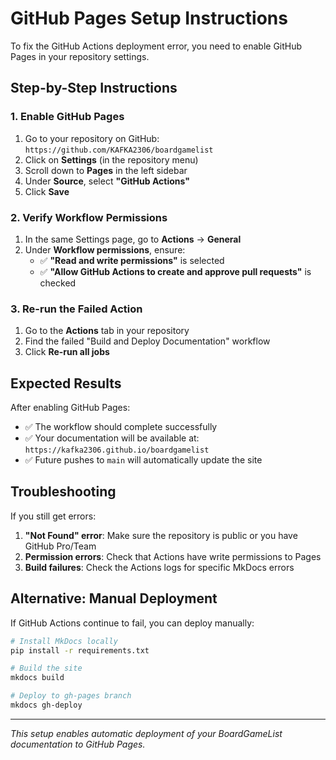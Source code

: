 # GitHub Pages Setup Instructions

To fix the GitHub Actions deployment error, you need to enable GitHub Pages in your repository settings.

## Step-by-Step Instructions

### 1. Enable GitHub Pages

1. Go to your repository on GitHub: `https://github.com/KAFKA2306/boardgamelist`
2. Click on **Settings** (in the repository menu)
3. Scroll down to **Pages** in the left sidebar
4. Under **Source**, select **"GitHub Actions"**
5. Click **Save**

### 2. Verify Workflow Permissions

1. In the same Settings page, go to **Actions** → **General**
2. Under **Workflow permissions**, ensure:
   - ✅ **"Read and write permissions"** is selected
   - ✅ **"Allow GitHub Actions to create and approve pull requests"** is checked

### 3. Re-run the Failed Action

1. Go to the **Actions** tab in your repository
2. Find the failed "Build and Deploy Documentation" workflow
3. Click **Re-run all jobs**

## Expected Results

After enabling GitHub Pages:
- ✅ The workflow should complete successfully  
- ✅ Your documentation will be available at: `https://kafka2306.github.io/boardgamelist`
- ✅ Future pushes to `main` will automatically update the site

## Troubleshooting

If you still get errors:

1. **"Not Found" error**: Make sure the repository is public or you have GitHub Pro/Team
2. **Permission errors**: Check that Actions have write permissions to Pages
3. **Build failures**: Check the Actions logs for specific MkDocs errors

## Alternative: Manual Deployment

If GitHub Actions continue to fail, you can deploy manually:

```bash
# Install MkDocs locally
pip install -r requirements.txt

# Build the site
mkdocs build

# Deploy to gh-pages branch
mkdocs gh-deploy
```

---

*This setup enables automatic deployment of your BoardGameList documentation to GitHub Pages.*